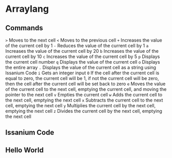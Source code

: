 # Arraylang

## Commands
`>` Moves to the next cell
`<` Moves to the previous cell
`+` Increases the value of the current cell by 1
`-` Reduces the value of the current cell by 1
`a` Increases the value of the current cell by 20
`b` Increases the value of the current cell by 10
`c` Increases the value of the current cell by 5
`p` Displays the current cell number
`q` Displays the value of the current cell
`o` Displays the entire array
`.` Displays the value of the current cell as a string using Issanium Code
`i` Gets an integer input
`0` If the cell after the current cell is equal to zero, the current cell will be 1, if not the current cell will be zero, then the cell after the current cell will be set back to zero
`e` Moves the value of the current cell to the next cell, emptying the current cell, and moving the pointer to the next cell
`v` Empties the current cell
`w` Adds the current cell to the next cell, emptying the next cell
`x` Subtracts the current cell to the next cell, emptying the next cell
`y` Multiplies the current cell by the next cell, emptying the next cell
`z` Divides the current cell by the next cell, emptying the next cell

## Issanium Code


## Hello World

